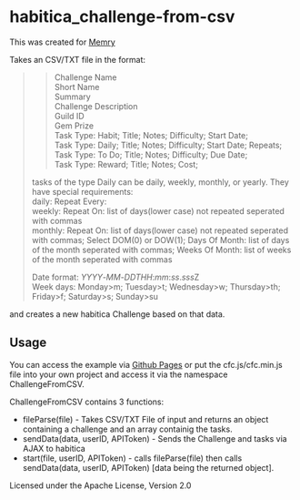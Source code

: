 # habitica_challenge-from-csv

This was created for [Memry](https://github.com/Memry)

Takes an CSV/TXT file in the format:

> > Challenge Name  
> > Short Name  
> > Summary  
> > Challenge Description  
> > Guild ID  
> > Gem Prize  
> > Task Type: Habit; Title; Notes; Difficulty; Start Date;  
> > Task Type: Daily; Title; Notes; Difficulty; Start Date; Repeats;  
> > Task Type: To Do; Title; Notes; Difficulty; Due Date;  
> > Task Type: Reward; Title; Notes; Cost;
>
> tasks of the type Daily can be daily, weekly, monthly, or yearly. They have special requirements:  
> daily: Repeat Every:  
> weekly: Repeat On: list of days(lower case) not repeated seperated with commas  
> monthly: Repeat On: list of days(lower case) not repeated seperated with commas; Select DOM(0) or DOW(1); Days Of Month: list of days of the month seperated with commas; Weeks Of Month: list of weeks of the month seperated with commas
>
> Date format: _YYYY_-_MM_-_DDTHH_:_mm_:_ss_.*sss*Z  
> Week days: Monday>m; Tuesday>t; Wednesday>w; Thursday>th; Friday>f; Saturday>s; Sunday>su

and creates a new habitica Challenge based on that data.

## Usage

You can access the example via [Github Pages](https://aras14hd.github.io/habitica_challenge-from-csv/) or put the cfc.js/cfc.min.js file into your own project and access it via the namespace ChallengeFromCSV.

ChallengeFromCSV contains 3 functions:

- fileParse(file) - Takes CSV/TXT File of input and returns an object containing a challenge and an array containig the tasks.
- sendData(data, userID, APIToken) - Sends the Challenge and tasks via AJAX to habitica
- start(file, userID, APIToken) - calls fileParse(file) then calls sendData(data, userID, APIToken) [data being the returned object].

Licensed under the Apache License, Version 2.0
